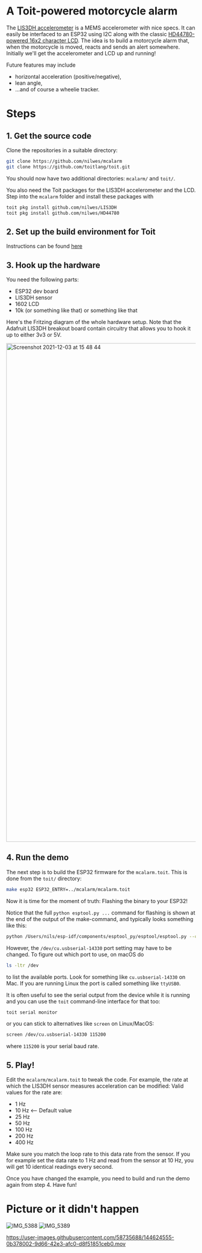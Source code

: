 # A Toit-powered motorcycle alarm

The [LIS3DH accelerometer](https://www.st.com/en/mems-and-sensors/lis3dh.html) is a MEMS accelerometer with nice specs. It can easily be interfaced to an ESP32 using I2C along with the classic [HD44780-powered 16x2 character LCD](https://www.adafruit.com/product/181). The idea is to build a motorcycle alarm that, when the motorcycle is moved, reacts and sends an alert somewhere. Initially we'll get the accelerometer and LCD up and running!

Future features may include
- horizontal acceleration (positive/negative),
- lean angle,
- ...and of course a wheelie tracker.

# Steps

## 1. Get the source code

Clone the repositories in a suitable directory:

``` sh
git clone https://github.com/nilwes/mcalarm
git clone https://github.com/toitlang/toit.git
```
You should now have two additional directories: `mcalarm/` and `toit/`.

You also need the Toit packages for the LIS3DH accelerometer and the LCD. Step into the `mcalarm` folder and install these packages with
```sh
toit pkg install github.com/nilwes/LIS3DH
toit pkg install github.com/nilwes/HD44780
```



## 2. Set up the build environment for Toit

Instructions can be found [here](https://github.com/toitlang/toit/blob/master/README.md)

## 3. Hook up the hardware

You need the following parts:
- ESP32 dev board
- LIS3DH sensor
- 1602 LCD
- 10k (or something like that) or something like that
 
Here's the Fritzing diagram of the whole hardware setup. Note that the Adafruit LIS3DH breakout board contain circuitry that allows you to hook it up to either 3v3 or 5V.

<img width="1327" alt="Screenshot 2021-12-03 at 15 48 44" src="https://user-images.githubusercontent.com/58735688/144622289-d21bd520-5c67-4298-af13-d95438f04810.png">


## 4. Run the demo

The next step is to build the ESP32 firmware for the `mcalarm.toit`. This is done from the `toit/` directory:

``` sh
make esp32 ESP32_ENTRY=../mcalarm/mcalarm.toit
```

Now it is time for the moment of truth: Flashing the binary to your ESP32!

Notice that the full `python esptool.py ...` command for flashing is shown at the end of the output of the make-command, and typically looks something like this:

``` sh
python /Users/nils/esp-idf/components/esptool_py/esptool/esptool.py --chip esp32 --port /dev/cu.usbserial-14330 --baud 921600 --before default_reset --after hard_reset write_flash -z --flash_mode dio --flash_freq 40m --flash_size detect 0xd000 /Users/nils/toit/toit/build/esp32/ota_data_initial.bin 0x1000 /Users/nils/toit/toit/build/esp32/bootloader/bootloader.bin 0x10000 /Users/nils/toit/toit/build/esp32/toit.bin 0x8000 /Users/nils/toit/toit/build/esp32/partitions.bin
```
However, the `/dev/cu.usbserial-14330` port setting may have to be changed. To figure out which port to use, on macOS do 
```sh
ls -ltr /dev
```
to list the available ports. Look for something like `cu.usbserial-14330` on Mac. If you are running Linux the port is called something like `ttyUSB0`.

It is often useful to see the serial output from the device while it is running and you can use the `toit` command-line interface for that too:

``` sh
toit serial monitor
```
or you can stick to alternatives like `screen` on Linux/MacOS:

``` sh
screen /dev/cu.usbserial-14330 115200
```
where `115200` is your serial baud rate.

## 5. Play!

Edit the `mcalarm/mcalarm.toit` to tweak the code. For example, the rate at which the LIS3DH sensor measures acceleration can be modified:
Valid values for the rate are:
- 1  Hz
- 10 Hz <-- Default value
- 25 Hz
- 50 Hz
- 100 Hz
- 200 Hz
- 400 Hz

Make sure you match the loop rate to this data rate from the sensor. If you for example set the data rate to 1 Hz and read from the sensor at 10 Hz, you will get 10 identical readings every second.

Once you have changed the example, you need to build and run the demo again from step 4. Have fun!

# Picture or it didn't happen
![IMG_5388](https://user-images.githubusercontent.com/58735688/144619133-8cb1eca7-a054-4d21-a945-16ed4b565f1a.JPG)
![IMG_5389](https://user-images.githubusercontent.com/58735688/144619174-6a55c2f6-9d8e-460e-b3e0-222d77bd6043.JPG)


https://user-images.githubusercontent.com/58735688/144624555-0b378002-9d66-42e3-afc0-d8f51851ceb0.mov

